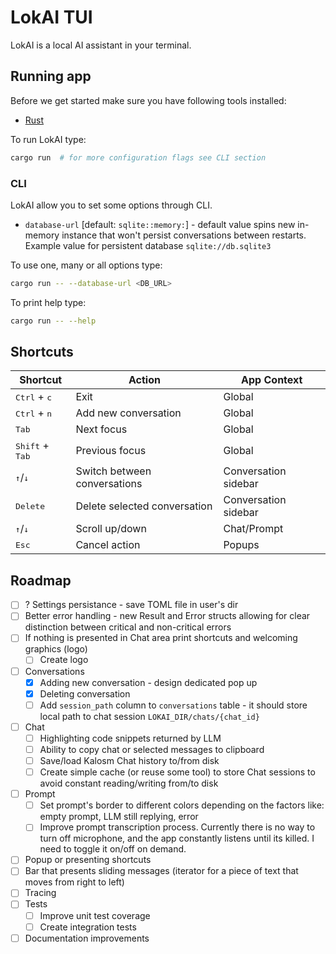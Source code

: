 # LokAI TUI

LokAI is a local AI assistant in your terminal.

## Running app

Before we get started make sure you have following tools installed:

-   [Rust](https://www.rust-lang.org/tools/install)

To run LokAI type:

```bash
cargo run  # for more configuration flags see CLI section
```

### CLI

LokAI allow you to set some options through CLI.

-   `database-url` [default: `sqlite::memory:`] - default value spins new in-memory instance that won't persist conversations between restarts. Example value for persistent database `sqlite://db.sqlite3`

To use one, many or all options type:

```bash
cargo run -- --database-url <DB_URL>
```

To print help type:

```bash
cargo run -- --help
```

## Shortcuts

| Shortcut                          | Action                       | App Context          |
| --------------------------------- | ---------------------------- | -------------------- |
| <kbd>Ctrl</kbd> + <kbd>c</kbd>    | Exit                         | Global               |
| <kbd>Ctrl</kbd> + <kbd>n</kbd>    | Add new conversation         | Global               |
| <kbd>Tab</kbd>                    | Next focus                   | Global               |
| <kbd>Shift</kbd> + <kbd>Tab</kbd> | Previous focus               | Global               |
| <kbd>↑</kbd>/<kbd>↓</kbd>         | Switch between conversations | Conversation sidebar |
| <kbd>Delete</kbd>                 | Delete selected conversation | Conversation sidebar |
| <kbd>↑</kbd>/<kbd>↓</kbd>         | Scroll up/down               | Chat/Prompt          |
| <kbd>Esc</kbd>                    | Cancel action                | Popups               |

## Roadmap

-   [ ] ? Settings persistance - save TOML file in user's dir
-   [ ] Better error handling - new Result and Error structs allowing for clear distinction between critical and non-critical errors
-   [ ] If nothing is presented in Chat area print shortcuts and welcoming graphics (logo)
    -   [ ] Create logo
-   [ ] Conversations
    -   [x] Adding new conversation - design dedicated pop up
    -   [x] Deleting conversation
    -   [ ] Add `session_path` column to `conversations` table - it should store local path to chat session `LOKAI_DIR/chats/{chat_id}`
-   [ ] Chat
    -   [ ] Highlighting code snippets returned by LLM
    -   [ ] Ability to copy chat or selected messages to clipboard
    -   [ ] Save/load Kalosm Chat history to/from disk
    -   [ ] Create simple cache (or reuse some tool) to store Chat sessions to avoid constant reading/writing from/to disk
-   [ ] Prompt
    -   [ ] Set prompt's border to different colors depending on the factors like: empty prompt, LLM still replying, error
    -   [ ] Improve prompt transcription process. Currently there is no way to turn off microphone, and the app constantly listens until its killed. I need to toggle it on/off on demand.
-   [ ] Popup or presenting shortcuts
-   [ ] Bar that presents sliding messages (iterator for a piece of text that moves from right to left)
-   [ ] Tracing
-   [ ] Tests
    -   [ ] Improve unit test coverage
    -   [ ] Create integration tests
-   [ ] Documentation improvements

